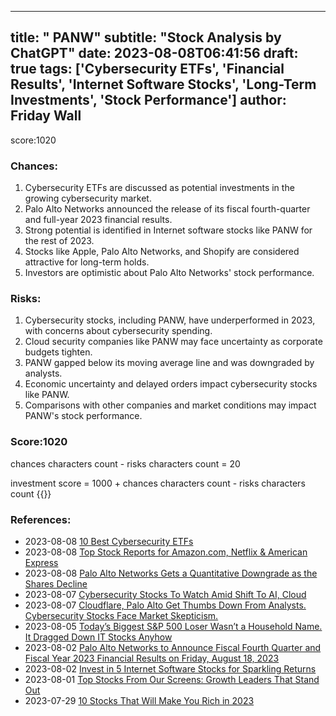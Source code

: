 
---
title: " PANW"
subtitle: "Stock Analysis by ChatGPT"
date: 2023-08-08T06:41:56
draft: true
tags: ['Cybersecurity ETFs', 'Financial Results', 'Internet Software Stocks', 'Long-Term Investments', 'Stock Performance']
author: Friday Wall
---

score:1020
### Chances:
1. Cybersecurity ETFs are discussed as potential investments in the growing cybersecurity market.
2. Palo Alto Networks announced the release of its fiscal fourth-quarter and full-year 2023 financial results.
3. Strong potential is identified in Internet software stocks like PANW for the rest of 2023.
4. Stocks like Apple, Palo Alto Networks, and Shopify are considered attractive for long-term holds.
5. Investors are optimistic about Palo Alto Networks' stock performance.
### Risks:
1. Cybersecurity stocks, including PANW, have underperformed in 2023, with concerns about cybersecurity spending.
2. Cloud security companies like PANW may face uncertainty as corporate budgets tighten.
3. PANW gapped below its moving average line and was downgraded by analysts.
4. Economic uncertainty and delayed orders impact cybersecurity stocks like PANW.
5. Comparisons with other companies and market conditions may impact PANW's stock performance.
### Score:1020
chances characters count - risks characters count = 20

investment score = 1000 + chances characters count - risks characters count
{{<tradingview symbol="NASDAQ:PANW">}}
### References:
- 2023-08-08 [10 Best Cybersecurity ETFs](https://finance.yahoo.com/news/10-best-cybersecurity-etfs-214329071.html?.tsrc=rss)
- 2023-08-08 [Top Stock Reports for Amazon.com, Netflix & American Express](https://finance.yahoo.com/news/top-stock-reports-amazon-com-200800308.html?.tsrc=rss)
- 2023-08-08 [Palo Alto Networks Gets a Quantitative Downgrade as the Shares Decline](https://finance.yahoo.com/m/f8f177ce-853c-39a8-97bc-738464ca3fcb/palo-alto-networks-gets-a.html?.tsrc=rss)
- 2023-08-07 [Cybersecurity Stocks To Watch Amid Shift To AI, Cloud](https://finance.yahoo.com/m/758558ed-5483-3092-ad3c-96b4538b84c2/cybersecurity-stocks-to-watch.html?.tsrc=rss)
- 2023-08-07 [Cloudflare, Palo Alto Get Thumbs Down From Analysts. Cybersecurity Stocks Face Market Skepticism.](https://finance.yahoo.com/m/cdf45405-c3a3-3b83-982a-9c15d0ed19ff/cloudflare%2C-palo-alto-get.html?.tsrc=rss)
- 2023-08-05 [Today’s Biggest S&P 500 Loser Wasn’t a Household Name. It Dragged Down IT Stocks Anyhow](https://finance.yahoo.com/m/d47e8f7a-848e-37d6-bbeb-6c39cf1613eb/today%E2%80%99s-biggest-s%26p-500-loser.html?.tsrc=rss)
- 2023-08-02 [Palo Alto Networks to Announce Fiscal Fourth Quarter and Fiscal Year 2023 Financial Results on Friday, August 18, 2023](https://finance.yahoo.com/news/palo-alto-networks-announce-fiscal-123000831.html?.tsrc=rss)
- 2023-08-02 [Invest in 5 Internet Software Stocks for Sparkling Returns](https://finance.yahoo.com/news/invest-5-internet-software-stocks-121300702.html?.tsrc=rss)
- 2023-08-01 [Top Stocks From Our Screens: Growth Leaders That Stand Out](https://finance.yahoo.com/m/d7672a28-5247-3ac6-966f-ce30c908d713/top-stocks-from-our-screens%3A.html?.tsrc=rss)
- 2023-07-29 [10 Stocks That Will Make You Rich in 2023](https://finance.yahoo.com/news/10-stocks-rich-2023-153437046.html?.tsrc=rss)


                